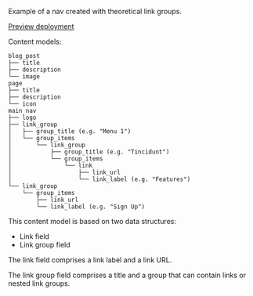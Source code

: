 Example of a nav created with theoretical link groups.

[Preview deployment](https://example-nav.vercel.app/)

Content models:

```
blog_post
├── title
├── description
└── image
page
├── title
├── description
└── icon
main nav
├── logo
├── link_group
│   ├── group_title (e.g. "Menu 1")
│   └── group_items
│       └── link_group
│           ├── group_title (e.g. "Tincidunt")
│           └── group_items
│               └── link
│                   ├── link_url
│                   └── link_label (e.g. "Features")
└── link_group
    └── group_items
        ├── link_url
        └── link_label (e.g. "Sign Up")
```

This content model is based on two data structures:

- Link field
- Link group field

The link field comprises a link label and a link URL.

The link group field comprises a title and a group that can contain links or nested link groups.
